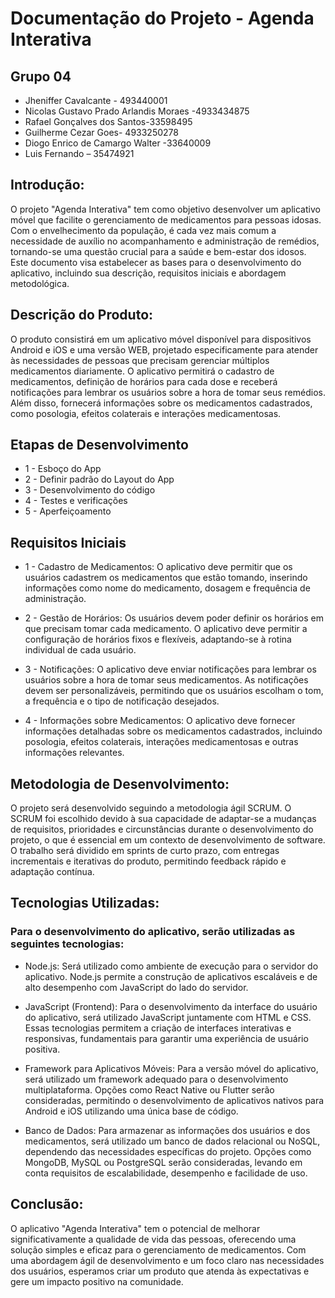 # Documentação do Projeto - Agenda Interativa

## Grupo 04
- Jheniffer Cavalcante - 493440001
- Nicolas Gustavo Prado Arlandis Moraes -4933434875
- Rafael Gonçalves dos Santos-33598495
- Guilherme Cezar Goes- 4933250278
- Diogo Enrico de Camargo Walter -33640009
- Luis Fernando – 35474921


## Introdução:

O projeto "Agenda Interativa" tem como objetivo desenvolver um aplicativo móvel que facilite o gerenciamento de medicamentos para pessoas idosas. Com o envelhecimento da população, é cada vez mais comum a necessidade de auxílio no acompanhamento e administração de remédios, tornando-se uma questão crucial para a saúde e bem-estar dos idosos. Este documento visa estabelecer as bases para o desenvolvimento do aplicativo, incluindo sua descrição, requisitos iniciais e abordagem metodológica.

## Descrição do Produto:

O produto consistirá em um aplicativo móvel disponível para dispositivos Android e iOS e uma versão WEB, projetado especificamente para atender às necessidades de pessoas que precisam gerenciar múltiplos medicamentos diariamente. O aplicativo permitirá o cadastro de medicamentos, definição de horários para cada dose e receberá notificações para lembrar os usuários sobre a hora de tomar seus remédios. Além disso, fornecerá informações sobre os medicamentos cadastrados, como posologia, efeitos colaterais e interações medicamentosas.


## Etapas de Desenvolvimento 
- 1 -	Esboço do App
- 2 -	Definir padrão do Layout do App
- 3 -	Desenvolvimento do código
- 4 -	Testes e verificações
- 5 -	Aperfeiçoamento 




## Requisitos Iniciais

- 1 - Cadastro de Medicamentos: O aplicativo deve permitir que os usuários cadastrem os medicamentos que estão tomando, inserindo informações como nome do medicamento, dosagem e frequência de administração.

- 2 - Gestão de Horários: Os usuários devem poder definir os horários em que precisam tomar cada medicamento. O aplicativo deve permitir a configuração de horários fixos e flexíveis, adaptando-se à rotina individual de cada usuário.

- 3 - Notificações: O aplicativo deve enviar notificações para lembrar os usuários sobre a hora de tomar seus medicamentos. As notificações devem ser personalizáveis, permitindo que os usuários escolham o tom, a frequência e o tipo de notificação desejados.

- 4 - Informações sobre Medicamentos: O aplicativo deve fornecer informações detalhadas sobre os medicamentos cadastrados, incluindo posologia, efeitos colaterais, interações medicamentosas e outras informações relevantes.

## Metodologia de Desenvolvimento:

O projeto será desenvolvido seguindo a metodologia ágil SCRUM. O SCRUM foi escolhido devido à sua capacidade de adaptar-se a mudanças de requisitos, prioridades e circunstâncias durante o desenvolvimento do projeto, o que é essencial em um contexto de desenvolvimento de software. O trabalho será dividido em sprints de curto prazo, com entregas incrementais e iterativas do produto, permitindo feedback rápido e adaptação contínua.

## Tecnologias Utilizadas:

### Para o desenvolvimento do aplicativo, serão utilizadas as seguintes tecnologias:

- Node.js: Será utilizado como ambiente de execução para o servidor do aplicativo. Node.js permite a construção de aplicativos escaláveis e de alto desempenho com JavaScript do lado do servidor.

- JavaScript (Frontend): Para o desenvolvimento da interface do usuário do aplicativo, será utilizado JavaScript juntamente com HTML e CSS. Essas tecnologias permitem a criação de interfaces interativas e responsivas, fundamentais para garantir uma experiência de usuário positiva.

- Framework para Aplicativos Móveis: Para a versão móvel do aplicativo, será utilizado um framework adequado para o desenvolvimento multiplataforma. Opções como React Native ou Flutter serão consideradas, permitindo o desenvolvimento de aplicativos nativos para Android e iOS utilizando uma única base de código.

- Banco de Dados: Para armazenar as informações dos usuários e dos medicamentos, será utilizado um banco de dados relacional ou NoSQL, dependendo das necessidades específicas do projeto. Opções como MongoDB, MySQL ou PostgreSQL serão consideradas, levando em conta requisitos de escalabilidade, desempenho e facilidade de uso.

## Conclusão:

O aplicativo "Agenda Interativa" tem o potencial de melhorar significativamente a qualidade de vida das pessoas, oferecendo uma solução simples e eficaz para o gerenciamento de medicamentos. Com uma abordagem ágil de desenvolvimento e um foco claro nas necessidades dos usuários, esperamos criar um produto que atenda às expectativas e gere um impacto positivo na comunidade.
